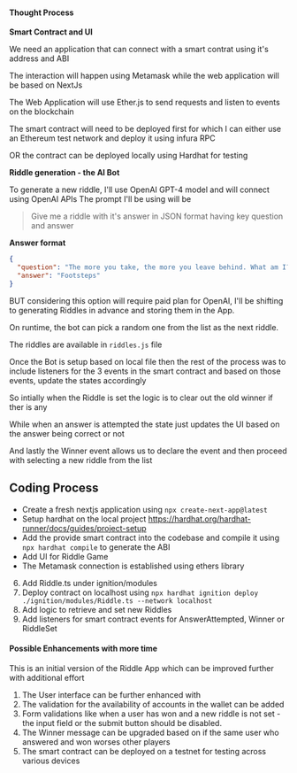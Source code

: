 #### Thought Process

**Smart Contract and UI**

We need an application that can connect with a smart contrat using it's address and ABI

The interaction will happen using Metamask while the web application will be based on NextJs

The Web Application will use Ether.js to send requests and listen to events on the blockchain

The smart contract will need to be deployed first for which I can either use an Ethereum test network and deploy it using infura RPC

OR the contract can be deployed locally using Hardhat for testing

**Riddle generation - the AI Bot**

To generate a new riddle, I'll use OpenAI GPT-4 model and will connect using OpenAI APIs
The prompt I'll be using will be 
> Give me a riddle with it's answer in JSON format having key question and answer


**Answer format**
```json
{
  "question": "The more you take, the more you leave behind. What am I?",
  "answer": "Footsteps"
}
```

BUT considering this option will require paid plan for OpenAI, I'll be shifting to generating Riddles in advance and storing them in the App.

On runtime, the bot can pick a random one from the list as the next riddle.

The riddles are available in `riddles.js` file

Once the Bot is setup based on local file then the rest of the process was to include listeners for the 3 events in the smart contract and based on those events, update the states accordingly 

So intially when the Riddle is set the logic is to clear out the old winner if ther is any

While when an answer is attempted the state just updates the UI based on the answer being correct or not

And lastly the Winner event allows us to declare the event and then proceed with selecting a new riddle from the list


## Coding Process

- Create a fresh nextjs application using `npx create-next-app@latest`
- Setup hardhat on the local project https://hardhat.org/hardhat-runner/docs/guides/project-setup 
- Add the provide smart contract into the codebase and compile it using `npx hardhat compile` to generate the ABI
- Add UI for Riddle Game  
- The Metamask connection is established using ethers library
6. Add Riddle.ts under ignition/modules 
7. Deploy contract on localhost using `npx hardhat ignition deploy ./ignition/modules/Riddle.ts --network localhost`
8. Add logic to retrieve and set new Riddles
9. Add listeners for smart contract events for AnswerAttempted, Winner or RiddleSet



#### Possible Enhancements with more time
This is an initial version of the Riddle App which can be improved further with additional effort 
1. The User interface can be further enhanced with
1. The validation for the availability of accounts in the wallet can be added
3. Form validations like when a user has won and a new riddle is not set - the input field or the submit button should be disabled.
2. The Winner message can be upgraded based on if the same user who answered and won worses other players
3. The smart contract can be deployed on a testnet for testing across various devices
